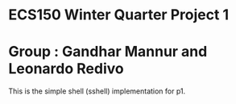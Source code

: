 # ECS150 Winter Quarter Project 1
# Group : Gandhar Mannur and Leonardo Redivo

This is the simple shell (sshell) implementation for p1.
